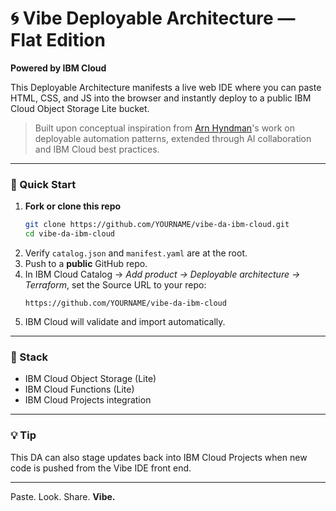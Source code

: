 # 🌀 Vibe Deployable Architecture — Flat Edition

**Powered by IBM Cloud**

This Deployable Architecture manifests a live web IDE where you can paste HTML, CSS, and JS into the browser and instantly deploy to a public IBM Cloud Object Storage Lite bucket.

> Built upon conceptual inspiration from [Arn Hyndman](https://robjhyndman.com/)'s work on deployable automation patterns, extended through AI collaboration and IBM Cloud best practices.

---

### 🚀 Quick Start

1. **Fork or clone this repo**
   ```bash
   git clone https://github.com/YOURNAME/vibe-da-ibm-cloud.git
   cd vibe-da-ibm-cloud
   ```
2. Verify `catalog.json` and `manifest.yaml` are at the root.
3. Push to a **public** GitHub repo.
4. In IBM Cloud Catalog → *Add product → Deployable architecture → Terraform*, set the Source URL to your repo:
   ```
   https://github.com/YOURNAME/vibe-da-ibm-cloud
   ```
5. IBM Cloud will validate and import automatically.

---

### 🧱 Stack
- IBM Cloud Object Storage (Lite)
- IBM Cloud Functions (Lite)
- IBM Cloud Projects integration

---

### 💡 Tip
This DA can also stage updates back into IBM Cloud Projects when new code is pushed from the Vibe IDE front end.

---

Paste. Look. Share. **Vibe.**
